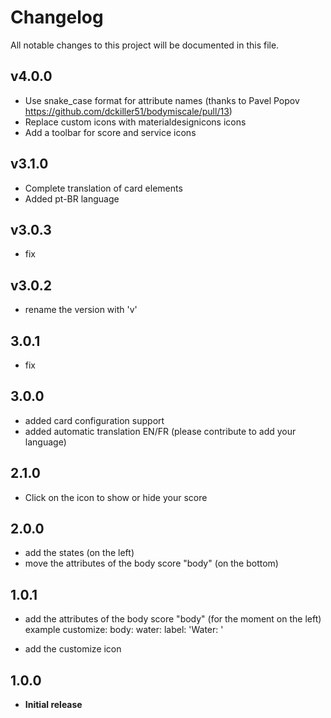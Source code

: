# Changelog
All notable changes to this project will be documented in this file.

## v4.0.0
- Use snake_case format for attribute names (thanks to Pavel Popov https://github.com/dckiller51/bodymiscale/pull/13)
- Replace custom icons with materialdesignicons icons
- Add a toolbar for score and service icons


## v3.1.0
- Complete translation of card elements
- Added pt-BR language

## v3.0.3
- fix

## v3.0.2
- rename the version with 'v'

## 3.0.1
- fix 

## 3.0.0
- added card configuration support
- added automatic translation EN/FR (please contribute to add your language)

## 2.1.0
- Click on the icon to show or hide your score

## 2.0.0
- add the states (on the left)
- move the attributes of the body score "body" (on the bottom)

## 1.0.1
- add the attributes of the body score "body" (for the moment on the left)
example customize:
body:
  water:
    label: 'Water: '
  
- add the customize icon

## 1.0.0
- **Initial release**

